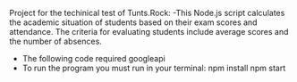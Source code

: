 Project for the techinical test of Tunts.Rock:
-This Node.js script calculates the academic situation of students based on their exam scores and attendance. The criteria for evaluating students include average scores and the number of absences.
- The following code required googleapi
- To run the program you must run in your terminal:
npm install
npm start